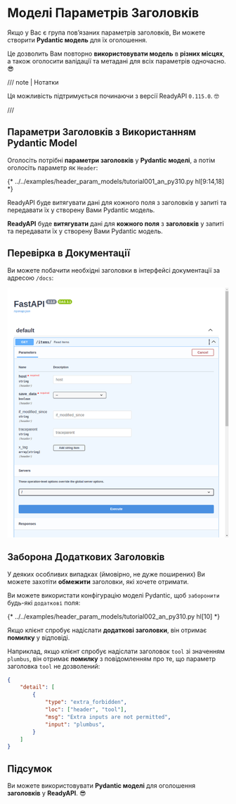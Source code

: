 # Моделі Параметрів Заголовків

Якщо у Вас є група пов’язаних параметрів заголовків, Ви можете створити **Pydantic модель** для їх оголошення.

Це дозволить Вам повторно **використовувати модель** в **різних місцях**, а також оголосити валідації та метадані для всіх параметрів одночасно. 😎

/// note | Нотатки

Ця можливість підтримується починаючи з версії ReadyAPI `0.115.0`. 🤓

///

## Параметри Заголовків з Використанням Pydantic Model

Оголосіть потрібні **параметри заголовків** у **Pydantic моделі**, а потім оголосіть параметр як `Header`:

{* ../../examples/header_param_models/tutorial001_an_py310.py hl[9:14,18] *}

ReadyAPI буде витягувати дані для кожного поля з заголовків у запиті та передавати їх у створену Вами Pydantic модель.

**ReadyAPI** буде **витягувати** дані для **кожного поля** з **заголовків** у запиті та передавати їх у створену Вами Pydantic модель.

## Перевірка в Документації

Ви можете побачити необхідні заголовки в інтерфейсі документації за адресою `/docs`:

<div class="screenshot">
<img src="/img/tutorial/header-param-models/image01.png">
</div>

## Заборона Додаткових Заголовків

У деяких особливих випадках (ймовірно, не дуже поширених) Ви можете захотіти **обмежити** заголовки, які хочете отримати.

Ви можете використати конфігурацію моделі Pydantic, щоб `заборонити` будь-які `додаткові` поля:

{* ../../examples/header_param_models/tutorial002_an_py310.py hl[10] *}

Якщо клієнт спробує надіслати **додаткові заголовки**, він отримає **помилку** у відповіді.

Наприклад, якщо клієнт спробує надіслати заголовок `tool` зі значенням `plumbus`, він отримає  **помилку** з повідомленням про те, що параметр заголовка `tool` не дозволений:

```json
{
    "detail": [
        {
            "type": "extra_forbidden",
            "loc": ["header", "tool"],
            "msg": "Extra inputs are not permitted",
            "input": "plumbus",
        }
    ]
}
```

## Підсумок

Ви можете використовувати **Pydantic моделі** для оголошення **заголовків** у **ReadyAPI**. 😎
